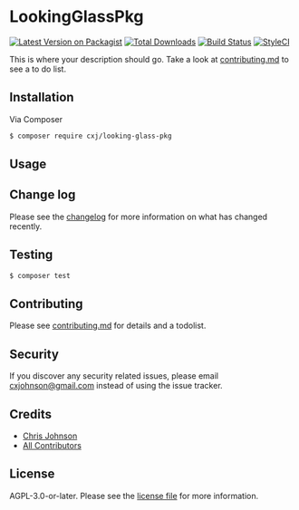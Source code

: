 # LookingGlassPkg

[![Latest Version on Packagist][ico-version]][link-packagist]
[![Total Downloads][ico-downloads]][link-downloads]
[![Build Status][ico-travis]][link-travis]
[![StyleCI][ico-styleci]][link-styleci]

This is where your description should go. Take a look at [contributing.md](contributing.md) to see a to do list.

## Installation

Via Composer

``` bash
$ composer require cxj/looking-glass-pkg
```

## Usage

## Change log

Please see the [changelog](changelog.md) for more information on what has changed recently.

## Testing

``` bash
$ composer test
```

## Contributing

Please see [contributing.md](contributing.md) for details and a todolist.

## Security

If you discover any security related issues, please email cxjohnson@gmail.com instead of using the issue tracker.

## Credits

- [Chris Johnson][link-author]
- [All Contributors][link-contributors]

## License

AGPL-3.0-or-later. Please see the [license file](license.md) for more information.

[ico-version]: https://img.shields.io/packagist/v/cxj/looking-glass-pkg.svg?style=flat-square
[ico-downloads]: https://img.shields.io/packagist/dt/cxj/looking-glass-pkg.svg?style=flat-square
[ico-travis]: https://img.shields.io/travis/cxj/looking-glass-pkg/master.svg?style=flat-square
[ico-styleci]: https://styleci.io/repos/12345678/shield

[link-packagist]: https://packagist.org/packages/cxj/looking-glass-pkg
[link-downloads]: https://packagist.org/packages/cxj/looking-glass-pkg
[link-travis]: https://travis-ci.org/cxj/looking-glass-pkg
[link-styleci]: https://styleci.io/repos/12345678
[link-author]: https://github.com/cxj
[link-contributors]: ../../contributors

